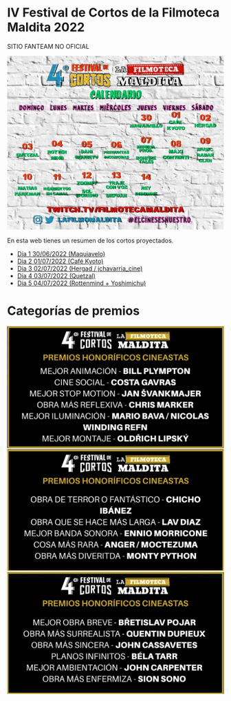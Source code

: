 # IV Festival de Cortos de la Filmoteca Maldita 2022
SITIO FANTEAM NO OFICIAL 

![](portada.jpeg)

En esta web tienes un resumen de los cortos proyectados.

- [Dia 1 30/06/2022 (Maquiavelo)](01/ficha.md)
- [Dia 2 01/07/2022 (Café Kyoto)](02/ficha.md)
- [Dia 3 02/07/2022 (Hergad / jchavarria_cine)](03/ficha.md)
- [Dia 4 03/07/2022 (Quetzal)](04/ficha.md)
- [Dia 5 04/07/2022 (Rottenmind + Yoshimichu)](05/ficha.md)

# Categorías de premios

![](premios01.png)  
![](premios02.png)  
![](premios03.png)  
